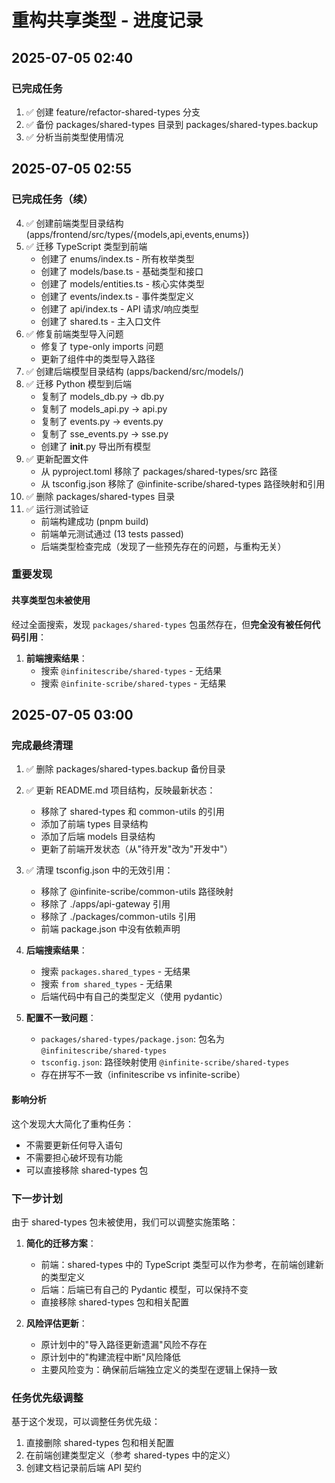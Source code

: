 # 重构共享类型 - 进度记录

## 2025-07-05 02:40

### 已完成任务
1. ✅ 创建 feature/refactor-shared-types 分支
2. ✅ 备份 packages/shared-types 目录到 packages/shared-types.backup
3. ✅ 分析当前类型使用情况

## 2025-07-05 02:55

### 已完成任务（续）
4. ✅ 创建前端类型目录结构 (apps/frontend/src/types/{models,api,events,enums})
5. ✅ 迁移 TypeScript 类型到前端
   - 创建了 enums/index.ts - 所有枚举类型
   - 创建了 models/base.ts - 基础类型和接口
   - 创建了 models/entities.ts - 核心实体类型
   - 创建了 events/index.ts - 事件类型定义
   - 创建了 api/index.ts - API 请求/响应类型
   - 创建了 shared.ts - 主入口文件
6. ✅ 修复前端类型导入问题
   - 修复了 type-only imports 问题
   - 更新了组件中的类型导入路径
7. ✅ 创建后端模型目录结构 (apps/backend/src/models/)
8. ✅ 迁移 Python 模型到后端
   - 复制了 models_db.py → db.py
   - 复制了 models_api.py → api.py
   - 复制了 events.py → events.py
   - 复制了 sse_events.py → sse.py
   - 创建了 __init__.py 导出所有模型
9. ✅ 更新配置文件
   - 从 pyproject.toml 移除了 packages/shared-types/src 路径
   - 从 tsconfig.json 移除了 @infinite-scribe/shared-types 路径映射和引用
10. ✅ 删除 packages/shared-types 目录
11. ✅ 运行测试验证
    - 前端构建成功 (pnpm build)
    - 前端单元测试通过 (13 tests passed)
    - 后端类型检查完成（发现了一些预先存在的问题，与重构无关）

### 重要发现

#### 共享类型包未被使用
经过全面搜索，发现 `packages/shared-types` 包虽然存在，但**完全没有被任何代码引用**：

1. **前端搜索结果**：
   - 搜索 `@infinitescribe/shared-types` - 无结果
   - 搜索 `@infinite-scribe/shared-types` - 无结果

## 2025-07-05 03:00

### 完成最终清理

1. ✅ 删除 packages/shared-types.backup 备份目录
2. ✅ 更新 README.md 项目结构，反映最新状态：
   - 移除了 shared-types 和 common-utils 的引用
   - 添加了前端 types 目录结构
   - 添加了后端 models 目录结构
   - 更新了前端开发状态（从"待开发"改为"开发中"）
3. ✅ 清理 tsconfig.json 中的无效引用：
   - 移除了 @infinite-scribe/common-utils 路径映射
   - 移除了 ./apps/api-gateway 引用
   - 移除了 ./packages/common-utils 引用
   - 前端 package.json 中没有依赖声明

2. **后端搜索结果**：
   - 搜索 `packages.shared_types` - 无结果
   - 搜索 `from shared_types` - 无结果
   - 后端代码中有自己的类型定义（使用 pydantic）

3. **配置不一致问题**：
   - `packages/shared-types/package.json`: 包名为 `@infinitescribe/shared-types`
   - `tsconfig.json`: 路径映射使用 `@infinite-scribe/shared-types`
   - 存在拼写不一致（infinitescribe vs infinite-scribe）

#### 影响分析
这个发现大大简化了重构任务：
- 不需要更新任何导入语句
- 不需要担心破坏现有功能
- 可以直接移除 shared-types 包

### 下一步计划
由于 shared-types 包未被使用，我们可以调整实施策略：

1. **简化的迁移方案**：
   - 前端：shared-types 中的 TypeScript 类型可以作为参考，在前端创建新的类型定义
   - 后端：后端已有自己的 Pydantic 模型，可以保持不变
   - 直接移除 shared-types 包和相关配置

2. **风险评估更新**：
   - 原计划中的"导入路径更新遗漏"风险不存在
   - 原计划中的"构建流程中断"风险降低
   - 主要风险变为：确保前后端独立定义的类型在逻辑上保持一致

### 任务优先级调整
基于这个发现，可以调整任务优先级：
1. 直接删除 shared-types 包和相关配置
2. 在前端创建类型定义（参考 shared-types 中的定义）
3. 创建文档记录前后端 API 契约